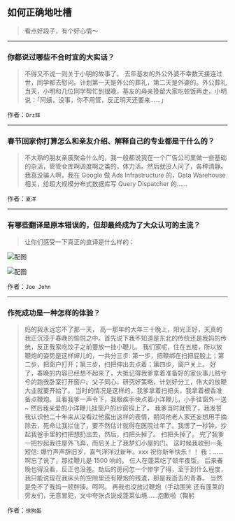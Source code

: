 ## 如何正确地吐槽

> 看点好段子，有个好心情～


 
---

### 你都说过哪些不合时宜的大实话？

> 不得又不说一则关于小明的故事了。
> 去年基友的外公外婆不幸数天接连过世，同学都去慰问。计划第一天是外公的葬礼，第二天是外婆的。外公葬礼当天，小明和几位同学帮忙到很晚，基友的母亲挽留大家吃顿饭再走，小明说：「阿姨，没事，你不用管，反正明天还要来……」


作者：`Orz辉`

---

### 春节回家你打算怎么和亲友介绍、解释自己的专业都是干什么的？

> 不大熟的朋友亲戚聚会什么的，我一般都说我在一个广告公司里做一些基础的杂活，管管仓库啊调度啊之类的，体力活。然后就没人问了，各种清静。
> 我真没骗人啊，我在 Google 做 Ads Infrastructure 的，Data Warehouse 相关，给超大规模分布式数据库写 Query Dispatcher 的……


作者：`夏洋`

---

### 有哪些翻译是原本错误的，但却最终成为了大众认可的主流？

> 让你们感受一下真正的直译是什么样的：



![配图](http://pic4.zhimg.com/70/v2-07e28c35d9a965b401fe1fdab9aeff9f_b.jpg)



![配图](http://pic2.zhimg.com/70/v2-691cc462cde66b152dd87f807d813451_b.jpg)


作者：`Joe John`

---

### 作死成功是一种怎样的体验？

> 妈的我永远忘不了那一天，
> 高一那年的大年三十晚上，阳光正好，天真的我正沉浸于春晚的愉悦之中。首先说下我不知道是东北的传统还是我妈的传统，反正我家吃饺子之前要放一挂小鞭儿。
> 我们家呢，住在五楼，所以放鞭炮的姿势是这样婶儿的，一共分三步: 第一步，把鞭绑在扫把屁股上；第二步，把窗户打开；第三步，扫把伸出去点着；第四步，窗户关上。
> 好了，春晚的内容已经想不起来了，大抵记得我爹拿着准备好的家伙事儿贼兮兮的跑我卧室打开窗户。父子同心，研究好策略，计划好分工，伟大的放鞭大业就要开始了。
> 当时的情况是这样的，我爹拿着扫把头，我拿着根香准备点鞭炮。且看我爹一声令下，我眼疾手快点着小洋鞭儿，小手往窗外一送~
> 然后我亲爱的小洋鞭儿挂窗户的纱窗钩上了。
> 我爹当时就慌了，我发誓我认识他二十年来从没看过他露出这样的表情，期间他老人家还妄想用手摘除去，死命让我拦住了，要不然估计就得在医院过年了。我愣了一秒钟，抄起我爸手里的扫把想扔出去，然后，扫把头掉了。
> 扫把头掉了。
> 完了我爹一把抄起我往屋外飞奔，而后关上了我梦幻小屋的门。
> 这时候我收到一条短信: 爆竹声声辞旧岁，喜气洋洋过新年。xxx 祝你新年快乐！！
> 我：……
> 啊忘了说了，那挂鞭儿是 1500 响的。
> 仨人在蓬莱吃了顿年夜饭。
> 后来春晚也得没看，反正也没差。劫后的房间怎一个惨字了得，至于到什么程度，我只能说现在我床头的空隙里还有鞭炮的残渣，那是我逝去的青春。
> 当然是免不了我妈一顿胖揍。呵呵。
> 再我也没放过鞭炮（手动围笑
> 还有蓬莱的旁友们，无意冒犯，文中夸张点说成蓬莱仙境……抱歉啦（鞠躬


作者：`徐狗蛋`